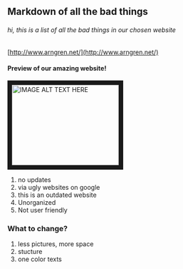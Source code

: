 ## Markdown of all the bad things ##

###### hi, this is a list of all the bad things in our chosen website ######

[http://www.arngren.net/](http://www.arngren.net/)

#### Preview of our amazing website! ####
 
 <a href="https://www.youtube.com/watch?v=u4UHjx_YU44
" target="_blank"><img src="https://www.youtube.com/watch?v=u4UHjx_YU44" 
alt="IMAGE ALT TEXT HERE" width="240" height="180" border="10" /></a>



  1. no updates 
  2. via ugly websites on google 
  3. this is an outdated website 
  4. Unorganized 
  5. Not user friendly 


### What to change? ###

  1. less pictures, more space
  2. stucture
  3. one color texts
  








